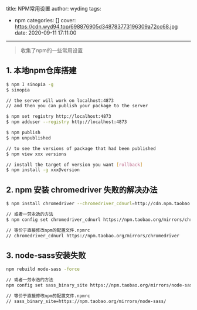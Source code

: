 title: NPM常用设置
author: wyding
tags:
  - npm
categories: []
cover: 
  https://cdn.wyd94.top/698876905d348783773196309a72cc68.jpg
date: 2020-09-11 17:11:00
---
> 收集了npm的一些常用设置

<!-- more -->

## 1. 本地npm仓库搭建
```bash
$ npm I sinopia -g
$ sinopia

// the server will work on localhost:4873
// and then you can publish your package to the server

$ npm set registry http://localhost:4873
$ npm adduser --registry http://localhost:4873

$ npm publish
$ npm unpublished

// to see the versions of package that had been published
$ npm view xxx versions

// install the target of version you want [rollback]
$ npm install -g xxx@version
```

## 2. npm 安装 chromedriver 失败的解决办法
```bash
$ npm install chromedriver --chromedriver_cdnurl=http://cdn.npm.taobao.org/dist/chromedriver

// 或者一劳永逸的方法
$ npm config set chromedriver_cdnurl https://npm.taobao.org/mirrors/chromedriver

// 等价于直接修改npm的配置文件.npmrc
// chromedriver_cdnurl https://npm.taobao.org/mirrors/chromedriver
```

## 3. node-sass安装失败
```bash
npm rebuild node-sass -force

// 或者一劳永逸的方法
npm config set sass_binary_site https://npm.taobao.org/mirrors/node-sass/

// 等价于直接修改npm的配置文件.npmrc
// sass_binary_site=https://npm.taobao.org/mirrors/node-sass/
```